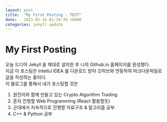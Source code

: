 ```yaml
---
layout: post
title:  "My First Posting - TEST"
date:   2021-02-16 01:39:39 +0900
categories: jekyll update
---
```


# My First Posting
오늘 드디어 Jekyll 을 제대로 설치한 후  나의 Github.io 홈페이지를 완성했다.  
지금 이 포스팅은 IntelliJ IDEA 를 다운로드 받아 깃허브와 연동하여 마크다운파일로 글을 작성하는 중이다.  
이 블로그를 통해서 내가 포스팅할 것은   
1. 원진이와 함께 만들고 있는 Crypto Algorithm Trading  
2. 혼자 진행할 Web Programming (React 활용할듯)
3. 군대에서 지속적으로 진행할 자료구조 & 알고리즘 공부 
4. C++ & Python 공부 
